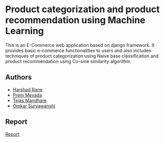 
# Product categorization and product recommendation using Machine Learning

This is an E-Commerce web application based on django framework.
It provides basic e-commerce functionalities to users and also includes techniques of product categorization using Naive base classification and product recommendation using Co-sine similarity algorithm.


## Authors

- [Harshad Rane](https://github.com/harshadrane67)
- [Prem Mevada](https://github.com/PremMevada)
- [Tejas Mandhare](https://github.com/mandharet)
- [Omkar Suryawanshi](#)

  
## Report

[Report](https://drive.google.com/file/d/1Dg8V0HF6Inw0__Bi_4uipcgpkCDhYq-F/view?usp=sharing)

  <!-- 
## Acknowledgements

 - [Cartzilla Theme](https://cartzilla.createx.studio/docs/dev-setup.html) -->
 
